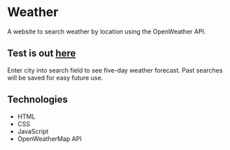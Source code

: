 # Weather

A website to search weather by location using the OpenWeather API.

## Test is out [here](https://rosebourn.github.io/Weather/)

Enter city into search field to see five-day weather forecast. Past searches will be saved for easy future use.

## Technologies

- HTML
- CSS
- JavaScript
- OpenWeatherMap API
